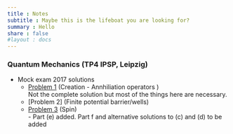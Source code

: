 ```yaml
---
title : Notes
subtitle : Maybe this is the lifeboat you are looking for?
summary : Hello
share : false
#layout : docs
---
```


### Quantum Mechanics (TP4 IPSP, Leipzig)

- Mock exam 2017 solutions
  - [Problem 1](/files/tp4_qho_summary.pdf) (Creation - Annhiliation operators ) <br>
    Not the complete solution but most of the things here are necessary.
  - [Problem 2] (Finite potential barrier/wells)
  - [Problem 3](/files/tp4_mock17_prob3) (Spin) <br>- Part (e) added. Part f and alternative solutions to (c) and (d) to be added
